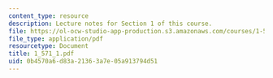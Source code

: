 ```yaml
---
content_type: resource
description: Lecture notes for Section 1 of this course.
file: https://ol-ocw-studio-app-production.s3.amazonaws.com/courses/1-571-structural-analysis-and-control-spring-2004/0b4570a6d83a21363a7e05a913794d51_1_571_1.pdf
file_type: application/pdf
resourcetype: Document
title: 1_571_1.pdf
uid: 0b4570a6-d83a-2136-3a7e-05a913794d51
---
```

